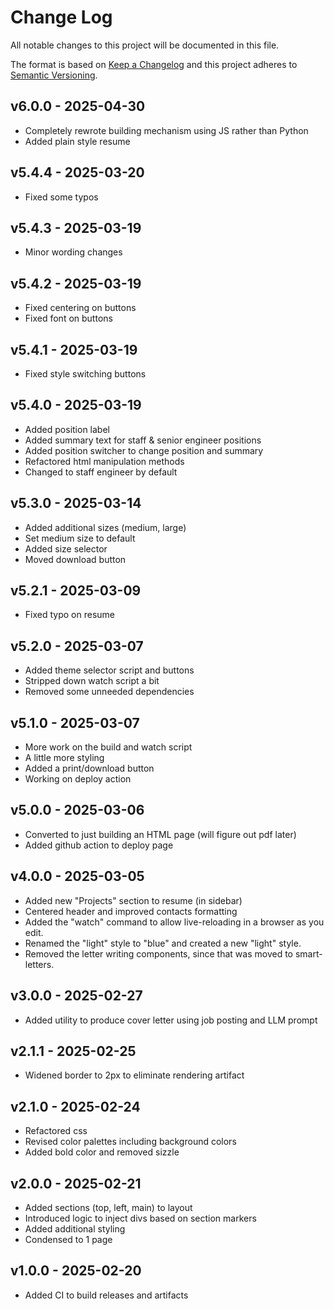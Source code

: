 # Change Log

All notable changes to this project will be documented in this file.

The format is based on [Keep a Changelog](http://keepachangelog.com/)
and this project adheres to [Semantic Versioning](http://semver.org/).

## v6.0.0 - 2025-04-30
* Completely rewrote building mechanism using JS rather than Python
* Added plain style resume

## v5.4.4 - 2025-03-20
* Fixed some typos

## v5.4.3 - 2025-03-19
* Minor wording changes

## v5.4.2 - 2025-03-19
* Fixed centering on buttons
* Fixed font on buttons

## v5.4.1 - 2025-03-19
* Fixed style switching buttons

## v5.4.0 - 2025-03-19
* Added position label
* Added summary text for staff & senior engineer positions
* Added position switcher to change position and summary
* Refactored html manipulation methods
* Changed to staff engineer by default

## v5.3.0 - 2025-03-14
* Added additional sizes (medium, large)
* Set medium size to default
* Added size selector
* Moved download button

## v5.2.1 - 2025-03-09
* Fixed typo on resume

## v5.2.0 - 2025-03-07
* Added theme selector script and buttons
* Stripped down watch script a bit
* Removed some unneeded dependencies

## v5.1.0 - 2025-03-07
* More work on the build and watch script
* A little more styling
* Added a print/download button
* Working on deploy action

## v5.0.0 - 2025-03-06
* Converted to just building an HTML page (will figure out pdf later)
* Added github action to deploy page

## v4.0.0 - 2025-03-05
* Added new "Projects" section to resume (in sidebar)
* Centered header and improved contacts formatting
* Added the "watch" command to allow live-reloading in a browser as you edit.
* Renamed the "light" style to "blue" and created a new "light" style.
* Removed the letter writing components, since that was moved to smart-letters.

## v3.0.0 - 2025-02-27
* Added utility to produce cover letter using job posting and LLM prompt

## v2.1.1 - 2025-02-25
* Widened border to 2px to eliminate rendering artifact

## v2.1.0 - 2025-02-24
* Refactored css
* Revised color palettes including background colors
* Added bold color and removed sizzle

## v2.0.0 - 2025-02-21
* Added sections (top, left, main) to layout
* Introduced logic to inject divs based on section markers
* Added additional styling
* Condensed to 1 page

## v1.0.0 - 2025-02-20
* Added CI to build releases and artifacts
